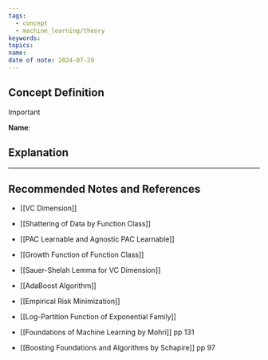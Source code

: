 ```yaml
---
tags:
  - concept
  - machine_learning/theory
keywords: 
topics: 
name: 
date of note: 2024-07-29
---
```


## Concept Definition

>[!important]
>**Name**: 



## Explanation





-----------
##  Recommended Notes and References

- [[VC Dimension]]
- [[Shattering of Data by Function Class]]
- [[PAC Learnable and Agnostic PAC Learnable]]
- [[Growth Function of Function Class]]
- [[Sauer-Shelah Lemma for VC Dimension]]


- [[AdaBoost Algorithm]]
- [[Empirical Risk Minimization]]
- [[Log-Partition Function of Exponential Family]]


- [[Foundations of Machine Learning by Mohri]] pp 131
- [[Boosting Foundations and Algorithms by Schapire]]  pp 97